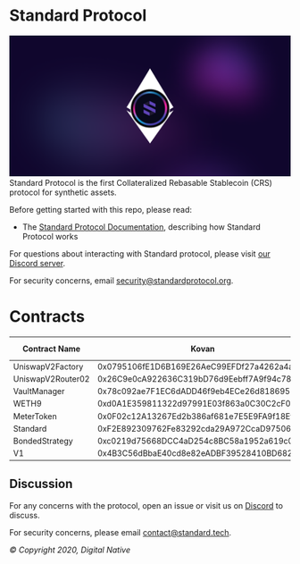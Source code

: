 # Standard Protocol
![banner](./media/standard-evm.png)
Standard Protocol is the first Collateralized Rebasable Stablecoin (CRS) protocol for
synthetic assets.

Before getting started with this repo, please read:

* The [Standard Protocol Documentation](docs.standardprotocol.org), describing how Standard Protocol works

For questions about interacting with Standard protocol, please visit [our Discord server](https://chat.standardprotocol.org).

For security concerns, email [security@standardprotocol.org](mailto:security@standardprotocol.org).

# Contracts

| Contract Name     | Kovan                                      | Ropsten                                    | Shibuya                                    | Mumbai | Eth Mainnet | Polygon Mainnet | Shiden |
|-------------------|--------------------------------------------|--------------------------------------------|--------------------------------------------|--------|-------------|-----------------|--------|
| UniswapV2Factory  | 0x0795106fE1D6B169E26AeC99EFDf27a4262a4a9e | 0xa41A122F29ebfB4c36C8D8B3C008C8C71102Ade0 | 0x395F7023cf47DB5C9a77e4E9Dd654eb244938e87 |        |             |                 |        |
| UniswapV2Router02 | 0x26C9e0cA922636C319bD76d9Eebff7A9f94c7890 | 0x264df23E4E62BB0d47473e853ab3f0E1e6193425 | 0xa49f3112257A460ab3Fc3FA31BaD891D247e10Ed |        |             |                 |        |
| VaultManager      | 0x78c092ae7F1EC6dADD46f9eb4ECe26d81869572B |                                            |                                            |        |             |                 |        |
| WETH9             | 0xd0A1E359811322d97991E03f863a0C30C2cF029C | 0xc778417e063141139fce010982780140aa0cd5ab | 0x068A17C1B8023b17a6da312083cdA28952c72334 |        |             |                 |        |
| MeterToken        | 0x0F02c12A13267Ed2b386af681e7E5E9FA9f18Ef6 |                                            |                                            |        |             |                 |        |
| Standard          | 0xF2E892309762Fe83292cda29A972CcaD97506c01 |                                            |                                            |        |             |                 |        |
| BondedStrategy    | 0xc0219d75668DCC4aD254c8BC58a1952a619c0Bd5 |                                            |                                            |        |             |                 |        |
| V1                | 0x4B3C56dBbaE40cd8e82eADBF39528410BD6826bA |                                            |                                            |        |             |                 |        |

Discussion
----------

For any concerns with the protocol, open an issue or visit us on [Discord](https://discord.gg/XUNxwXNZVA) to discuss.

For security concerns, please email [contact@standard.tech](mailto:contact@standard.tech).

_© Copyright 2020, Digital Native_
